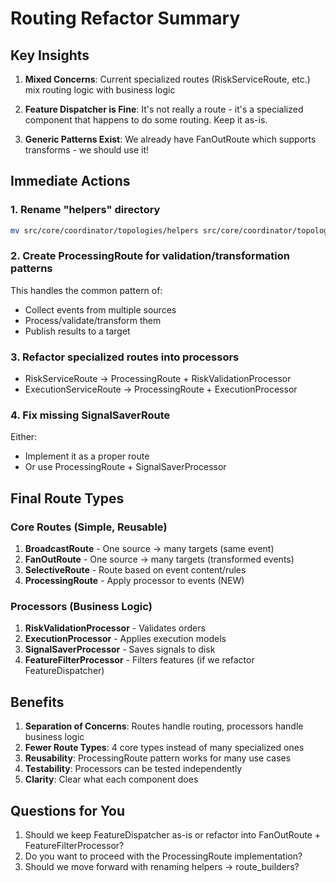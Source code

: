 # Routing Refactor Summary

## Key Insights

1. **Mixed Concerns**: Current specialized routes (RiskServiceRoute, etc.) mix routing logic with business logic

2. **Feature Dispatcher is Fine**: It's not really a route - it's a specialized component that happens to do some routing. Keep it as-is.

3. **Generic Patterns Exist**: We already have FanOutRoute which supports transforms - we should use it!

## Immediate Actions

### 1. Rename "helpers" directory
```bash
mv src/core/coordinator/topologies/helpers src/core/coordinator/topologies/route_builders
```

### 2. Create ProcessingRoute for validation/transformation patterns
This handles the common pattern of:
- Collect events from multiple sources
- Process/validate/transform them
- Publish results to a target

### 3. Refactor specialized routes into processors
- RiskServiceRoute → ProcessingRoute + RiskValidationProcessor
- ExecutionServiceRoute → ProcessingRoute + ExecutionProcessor

### 4. Fix missing SignalSaverRoute
Either:
- Implement it as a proper route
- Or use ProcessingRoute + SignalSaverProcessor

## Final Route Types

### Core Routes (Simple, Reusable)
1. **BroadcastRoute** - One source → many targets (same event)
2. **FanOutRoute** - One source → many targets (transformed events)
3. **SelectiveRoute** - Route based on event content/rules
4. **ProcessingRoute** - Apply processor to events (NEW)

### Processors (Business Logic)
1. **RiskValidationProcessor** - Validates orders
2. **ExecutionProcessor** - Applies execution models
3. **SignalSaverProcessor** - Saves signals to disk
4. **FeatureFilterProcessor** - Filters features (if we refactor FeatureDispatcher)

## Benefits

1. **Separation of Concerns**: Routes handle routing, processors handle business logic
2. **Fewer Route Types**: 4 core types instead of many specialized ones
3. **Reusability**: ProcessingRoute pattern works for many use cases
4. **Testability**: Processors can be tested independently
5. **Clarity**: Clear what each component does

## Questions for You

1. Should we keep FeatureDispatcher as-is or refactor into FanOutRoute + FeatureFilterProcessor?
2. Do you want to proceed with the ProcessingRoute implementation?
3. Should we move forward with renaming helpers → route_builders?